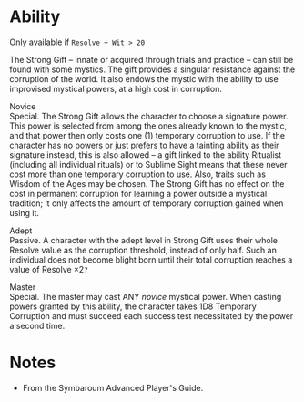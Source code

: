 # Ability
Only available if `Resolve + Wit > 20`

The Strong Gift – innate or acquired through trials and practice – can still be found with some mystics. The gift provides a singular resistance against the corruption of the world. It also endows the mystic with the ability to use improvised mystical powers, at a high cost in corruption.

Novice<br>Special. The Strong Gift allows the character to choose a signature power. This power is selected from among the ones already known to the mystic, and that power then only costs one (1) temporary corruption to use. If the character has no powers or just prefers to have a tainting ability as their signature instead, this is also allowed – a gift linked to the ability Ritualist (including all individual rituals) or to Sublime Sight means that these never cost more than one temporary corruption to use. Also, traits such as Wisdom of the Ages may be chosen. The Strong Gift has no effect on the cost in permanent corruption for learning a power outside a mystical tradition; it only affects the amount of temporary corruption gained when using it.

Adept<br>Passive. A character with the adept level in Strong Gift uses their whole Resolve value as the corruption threshold, instead of only half. Such an individual does not become blight born until their total corruption reaches a value of Resolve ×2`?`

Master<br>Special. The master may cast ANY *novice* mystical power. When casting powers granted by this ability, the character takes 1D8 Temporary Corruption and must succeed each success test necessitated by the power a second time.
# Notes
* From the Symbaroum Advanced Player's Guide.